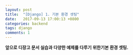 ```yaml
---
layout: post
title:  "[Django] 1. 기본 환경 셋팅"
date:   2017-09-13 17:00:13 +0800
categories: backend
tags: django
comments: 1
---
```

**앞으로 디장고 문서 실습과 다양한 예제를 다루기 위한기본 환경 셋팅.**
